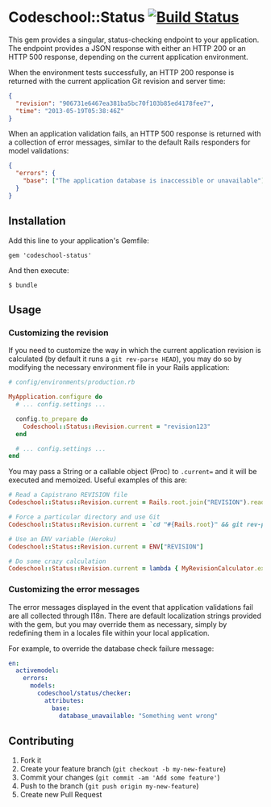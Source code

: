 # Codeschool::Status [![Build Status](https://magnum.travis-ci.com/codeschool/codeschool-status.png?token=U1RMnDeNpXqKyFsQVEWy&branch=concern_separation)](https://magnum.travis-ci.com/codeschool/codeschool-status)

This gem provides a singular, status-checking endpoint to your application. The
endpoint provides a JSON response with either an HTTP 200 or an HTTP 500
response, depending on the current application environment.

When the environment tests successfully, an HTTP 200 response is returned with
the current application Git revision and server time:

```json
{
  "revision": "906731e6467ea381ba5bc70f103b85ed4178fee7",
  "time": "2013-05-19T05:38:46Z"
}
```

When an application validation fails, an HTTP 500 response is returned with a
collection of error messages, similar to the default Rails responders for model
validations:

```json
{
  "errors": {
    "base": ["The application database is inaccessible or unavailable"]
  }
}
```

## Installation

Add this line to your application's Gemfile:

    gem 'codeschool-status'

And then execute:

    $ bundle

## Usage

### Customizing the revision

If you need to customize the way in which the current application revision is
calculated (by default it runs a `git rev-parse HEAD`), you may do so by
modifying the necessary environment file in your Rails application:

```ruby
# config/environments/production.rb

MyApplication.configure do
  # ... config.settings ...

  config.to_prepare do
    Codeschool::Status::Revision.current = "revision123"
  end

  # ... config.settings ...
end
```

You may pass a String or a callable object (Proc) to `.current=` and it will be
executed and memoized. Useful examples of this are:

```ruby
# Read a Capistrano REVISION file
Codeschool::Status::Revision.current = Rails.root.join("REVISION").read.strip

# Force a particular directory and use Git
Codeschool::Status::Revision.current = `cd "#{Rails.root}" && git rev-parse HEAD`.strip

# Use an ENV variable (Heroku)
Codeschool::Status::Revision.current = ENV["REVISION"]

# Do some crazy calculation
Codeschool::Status::Revision.current = lambda { MyRevisionCalculator.execute! }
```

### Customizing the error messages

The error messages displayed in the event that application validations fail are
all collected through I18n. There are default localization strings provided
with the gem, but you may override them as necessary, simply by redefining them
in a locales file within your local application.

For example, to override the database check failure message:

```yaml
en:
  activemodel:
    errors:
      models:
        codeschool/status/checker:
          attributes:
            base:
              database_unavailable: "Something went wrong"
```

## Contributing

1. Fork it
2. Create your feature branch (`git checkout -b my-new-feature`)
3. Commit your changes (`git commit -am 'Add some feature'`)
4. Push to the branch (`git push origin my-new-feature`)
5. Create new Pull Request

